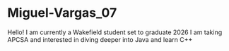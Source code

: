 # Miguel-Vargas_07
Hello!  I am currently a  Wakefield student set to graduate 2026  I am taking APCSA and interested in diving deeper into Java and learn C++
